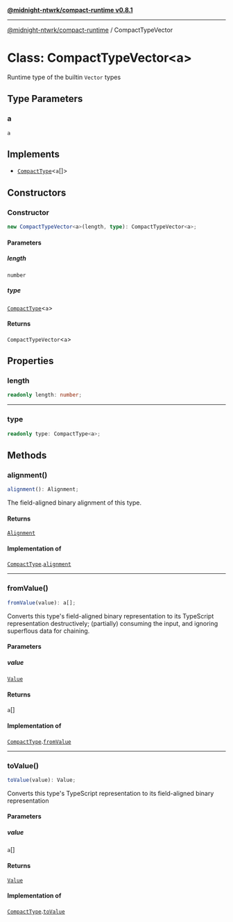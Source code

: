 [**@midnight-ntwrk/compact-runtime v0.8.1**](../README.md)

***

[@midnight-ntwrk/compact-runtime](../globals.md) / CompactTypeVector

# Class: CompactTypeVector\<a\>

Runtime type of the builtin `Vector` types

## Type Parameters

### a

`a`

## Implements

- [`CompactType`](../interfaces/CompactType.md)\<`a`[]\>

## Constructors

### Constructor

```ts
new CompactTypeVector<a>(length, type): CompactTypeVector<a>;
```

#### Parameters

##### length

`number`

##### type

[`CompactType`](../interfaces/CompactType.md)\<`a`\>

#### Returns

`CompactTypeVector`\<`a`\>

## Properties

### length

```ts
readonly length: number;
```

***

### type

```ts
readonly type: CompactType<a>;
```

## Methods

### alignment()

```ts
alignment(): Alignment;
```

The field-aligned binary alignment of this type.

#### Returns

[`Alignment`](../type-aliases/Alignment.md)

#### Implementation of

[`CompactType`](../interfaces/CompactType.md).[`alignment`](../interfaces/CompactType.md#alignment)

***

### fromValue()

```ts
fromValue(value): a[];
```

Converts this type's field-aligned binary representation to its TypeScript
representation destructively; (partially) consuming the input, and
ignoring superflous data for chaining.

#### Parameters

##### value

[`Value`](../type-aliases/Value.md)

#### Returns

`a`[]

#### Implementation of

[`CompactType`](../interfaces/CompactType.md).[`fromValue`](../interfaces/CompactType.md#fromvalue)

***

### toValue()

```ts
toValue(value): Value;
```

Converts this type's TypeScript representation to its field-aligned binary
representation

#### Parameters

##### value

`a`[]

#### Returns

[`Value`](../type-aliases/Value.md)

#### Implementation of

[`CompactType`](../interfaces/CompactType.md).[`toValue`](../interfaces/CompactType.md#tovalue)
